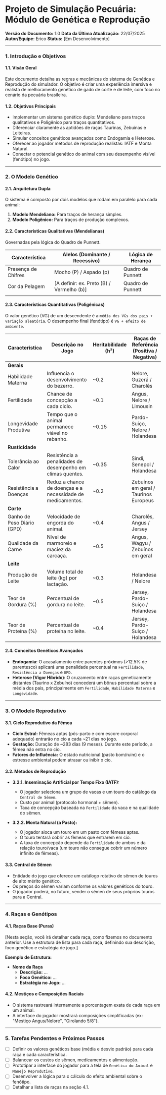 # Projeto de Simulação Pecuária: Módulo de Genética e Reprodução

**Versão do Documento:** 1.0
**Data da Última Atualização:** 22/07/2025
**Autor/Equipe:** Erico
**Status:** [Em Desenvolvimento]

---

### 1. Introdução e Objetivos

#### 1.1. Visão Geral
Este documento detalha as regras e mecânicas do sistema de Genética e Reprodução do simulador. O objetivo é criar uma experiência imersiva e realista de melhoramento genético de gado de corte e de leite, com foco no cenário da pecuária brasileira.

#### 1.2. Objetivos Principais
- Implementar um sistema genético duplo: Mendeliano para traços qualitativos e Poligênico para traços quantitativos.
- Diferenciar claramente as aptidões de raças Taurinas, Zebuínas e Leiteiras.
- Simular conceitos genéticos avançados como Endogamia e Heterose.
- Oferecer ao jogador métodos de reprodução realistas: IATF e Monta Natural.
- Conectar o potencial genético do animal com seu desempenho visível (fenótipo) no jogo.

---

### 2. O Modelo Genético

#### 2.1. Arquitetura Dupla
O sistema é composto por dois modelos que rodam em paralelo para cada animal:

1.  **Modelo Mendeliano:** Para traços de herança simples.
2.  **Modelo Poligênico:** Para traços de produção complexos.

#### 2.2. Características Qualitativas (Mendelianas)
Governadas pela lógica do Quadro de Punnett.

| Característica        | Alelos (Dominante / Recessivo) | Lógica de Herança   |
| --------------------- | ------------------------------ | ------------------- |
| Presença de Chifres   | Mocho (P) / Aspado (p)         | Quadro de Punnett   |
| Cor da Pelagem        | [A definir: ex. Preto (B) / Vermelho (b)] | Quadro de Punnett |
|                       |                                |                     |

#### 2.3. Características Quantitativas (Poligênicas)
O valor genético (VG) de um descendente é a `média dos VGs dos pais + variação aleatória`. O desempenho final (fenótipo) é `VG + efeito de ambiente`.

| Característica            | Descrição no Jogo                                     | Heritabilidade (h²) | Raças de Referência (Positiva / Negativa) |
| ------------------------- | ----------------------------------------------------- | ------------------- | ----------------------------------------- |
| **Gerais** |                                                       |                     |                                           |
| Habilidade Materna        | Influencia o desenvolvimento do bezerro.              | ~0.2                | Nelore, Guzerá / Charolês                 |
| Fertilidade               | Chance de concepção a cada ciclo.                     | ~0.1                | Angus, Nelore / Limousin                  |
| Longevidade Produtiva     | Tempo que o animal permanece viável no rebanho.       | ~0.15               | Pardo-Suiço, Nelore / Holandesa           |
| **Rusticidade** |                                                       |                     |                                           |
| Tolerância ao Calor       | Resistência a penalidades de desempenho em climas quentes. | ~0.35               | Sindi, Senepol / Holandesa                |
| Resistência a Doenças     | Reduz a chance de doenças e a necessidade de medicamentos. | ~0.2                | Zebuínos em geral / Taurinos Europeus     |
| **Corte** |                                                       |                     |                                           |
| Ganho de Peso Diário (GPD)| Velocidade de engorda do animal.                      | ~0.4                | Charolês, Angus / Jersey                  |
| Qualidade da Carne        | Nível de marmoreio e maciez da carcaça.               | ~0.5                | Angus, Wagyu / Zebuínos em geral          |
| **Leite** |                                                       |                     |                                           |
| Produção de Leite         | Volume total de leite (kg) por lactação.              | ~0.3                | Holandesa / Nelore                        |
| Teor de Gordura (%)       | Percentual de gordura no leite.                       | ~0.5                | Jersey, Pardo-Suiço / Holandesa           |
| Teor de Proteína (%)      | Percentual de proteína no leite.                      | ~0.4                | Jersey, Pardo-Suiço / Holandesa           |

#### 2.4. Conceitos Genéticos Avançados
- **Endogamia:** O acasalamento entre parentes próximos (>12.5% de parentesco) aplicará uma penalidade percentual na `Fertilidade`, `Resistência a Doenças` e `GPD`.
- **Heterose (Vigor Híbrido):** O cruzamento entre raças geneticamente distantes (Taurino x Zebuíno) concederá um bônus percentual sobre a média dos pais, principalmente em `Fertilidade`, `Habilidade Materna` e `Longevidade`.

---

### 3. O Modelo Reprodutivo

#### 3.1. Ciclo Reprodutivo da Fêmea
- **Ciclo Estral:** Fêmeas aptas (pós-parto e com escore corporal adequado) entrarão no cio a cada ~21 dias no jogo.
- **Gestação:** Duração de ~283 dias (9 meses). Durante este período, a fêmea não entra no cio.
- **Fatores de Influência:** O estado nutricional (pasto bom/ruim) e o estresse ambiental podem atrasar ou inibir o cio.

#### 3.2. Métodos de Reprodução
- **3.2.1. Inseminação Artificial por Tempo Fixo (IATF):**
  - O jogador seleciona um grupo de vacas e um touro do catálogo da `Central de Sêmen`.
  - Custo por animal (protocolo hormonal + sêmen).
  - Taxa de concepção baseada na `Fertilidade` da vaca e na qualidade do sêmen.

- **3.2.2. Monta Natural (a Pasto):**
  - O jogador aloca um touro em um pasto com fêmeas aptas.
  - O touro tentará cobrir as fêmeas que entrarem em cio.
  - A taxa de concepção depende da `Fertilidade` de ambos e da relação touro/vaca (um touro não consegue cobrir um número infinito de fêmeas).

#### 3.3. Central de Sêmen
- Entidade do jogo que oferece um catálogo rotativo de sêmen de touros de alto mérito genético.
- Os preços do sêmen variam conforme os valores genéticos do touro.
- O jogador poderá, no futuro, vender o sêmen de seus próprios touros para a Central.

---

### 4. Raças e Genótipos

#### 4.1. Raças Base (Puras)
[Nesta seção, você irá detalhar cada raça, como fizemos no documento anterior. Use a estrutura de lista para cada raça, definindo sua descrição, foco genético e estratégia de jogo.]

**Exemplo de Estrutura:**

* **Nome da Raça**
    * **Descrição:** ...
    * **Foco Genético:** ...
    * **Estratégia no Jogo:** ...

#### 4.2. Mestiços e Composições Raciais
- O sistema rastreará internamente a porcentagem exata de cada raça em um animal.
- A interface do jogador mostrará composições simplificadas (ex: "Mestiço Angus/Nelore", "Girolando 5/8").

---

### 5. Tarefas Pendentes e Próximos Passos

- [ ] Definir os valores genéticos base (média e desvio padrão) para cada raça e cada característica.
- [ ] Balancear os custos de sêmen, medicamentos e alimentação.
- [ ] Prototipar a interface do jogador para a tela de `Genética do Animal` e `Manejo Reprodutivo`.
- [ ] Desenvolver a lógica para o cálculo do efeito ambiental sobre o fenótipo.
- [ ] Detalhar a lista de raças na seção 4.1.